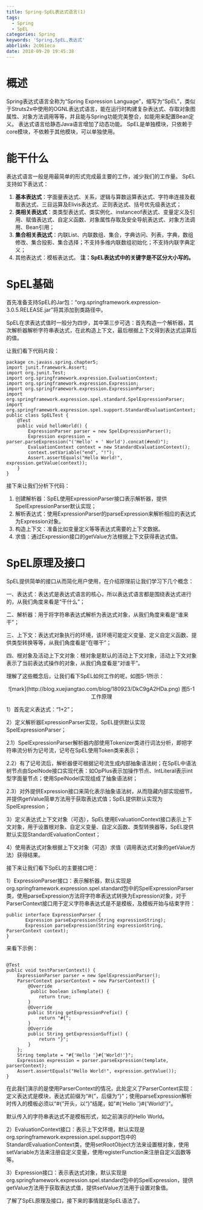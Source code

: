 ```yaml
---
title: Spring-SpEL表达式语言(1)
tags:
  - Spring
  - SpEL
categories: Spring
keywords: 'Spring,SpEL,表达式'
abbrlink: 2c061eca
date: 2018-09-20 19:45:38
---
```


# 概述
Spring表达式语言全称为“Spring Expression Language”，缩写为“SpEL”，类似于Struts2x中使用的OGNL表达式语言，能在运行时构建复杂表达式、存取对象图属性、对象方法调用等等，并且能与Spring功能完美整合，如能用来配置Bean定义。
表达式语言给静态Java语言增加了动态功能。
SpEL是单独模块，只依赖于core模块，不依赖于其他模块，可以单独使用。
       
# 能干什么

表达式语言一般是用最简单的形式完成最主要的工作，减少我们的工作量。
SpEL支持如下表达式：
       
 1. **基本表达式**：字面量表达式、关系，逻辑与算数运算表达式、字符串连接及截取表达式、三目运算及Elivis表达式、正则表达式、括号优先级表达式；
 2. **类相关表达式**：类类型表达式、类实例化、instanceof表达式、变量定义及引用、赋值表达式、自定义函数、对象属性存取及安全导航表达式、对象方法调用、Bean引用；
 3. **集合相关表达式**：内联List、内联数组、集合，字典访问、列表，字典，数组修改、集合投影、集合选择；不支持多维内联数组初始化；不支持内联字典定义；
 4. 其他表达式：模板表达式。
 **注：SpEL表达式中的关键字是不区分大小写的。**
 <!-- more -->
# SpEL基础
首先准备支持SpEL的Jar包：“org.springframework.expression-3.0.5.RELEASE.jar”将其添加到类路径中。
    
SpEL在求表达式值时一般分为四步，其中第三步可选：首先构造一个解析器，其次解析器解析字符串表达式，在此构造上下文，最后根据上下文得到表达式运算后的值。
       
让我们看下代码片段：
```
package cn.javass.spring.chapter5;  
import junit.framework.Assert;  
import org.junit.Test;  
import org.springframework.expression.EvaluationContext;  
import org.springframework.expression.Expression;  
import org.springframework.expression.ExpressionParser;  
import org.springframework.expression.spel.standard.SpelExpressionParser;  
import org.springframework.expression.spel.support.StandardEvaluationContext;  
public class SpELTest {  
    @Test  
    public void helloWorld() {  
        ExpressionParser parser = new SpelExpressionParser();  
        Expression expression =  
parser.parseExpression("('Hello' + ' World').concat(#end)");  
        EvaluationContext context = new StandardEvaluationContext();  
        context.setVariable("end", "!");  
        Assert.assertEquals("Hello World!", expression.getValue(context));  
    }  
}  
```
接下来让我们分析下代码：

 1. 创建解析器：SpEL使用ExpressionParser接口表示解析器，提供SpelExpressionParser默认实现；
 2. 解析表达式：使用ExpressionParser的parseExpression来解析相应的表达式为Expression对象。
 3. 构造上下文：准备比如变量定义等等表达式需要的上下文数据。
 4. 求值：通过Expression接口的getValue方法根据上下文获得表达式值。

# SpEL原理及接口
SpEL提供简单的接口从而简化用户使用，在介绍原理前让我们学习下几个概念：

一、表达式：表达式是表达式语言的核心，所以表达式语言都是围绕表达式进行的，从我们角度来看是“干什么”；

二、解析器：用于将字符串表达式解析为表达式对象，从我们角度来看是“谁来干”；

三、上下文：表达式对象执行的环境，该环境可能定义变量、定义自定义函数、提供类型转换等等，从我们角度看是“在哪干”；

四、根对象及活动上下文对象：根对象是默认的活动上下文对象，活动上下文对象表示了当前表达式操作的对象，从我们角度看是“对谁干”。

理解了这些概念后，让我们看下SpEL如何工作的呢，如图5-1所示：

 
<center>![mark](http://blog.xuejiangtao.com/blog/180923/DkC9gA2HDa.png)
图5-1 工作原理
</center>

1）首先定义表达式：“1+2”；

2）定义解析器ExpressionParser实现，SpEL提供默认实现SpelExpressionParser；
       
2.1）SpelExpressionParser解析器内部使用Tokenizer类进行词法分析，即把字符串流分析为记号流，记号在SpEL使用Token类来表示；

2.2）有了记号流后，解析器便可根据记号流生成内部抽象语法树；在SpEL中语法树节点由SpelNode接口实现代表：如OpPlus表示加操作节点、IntLiteral表示int型字面量节点；使用SpelNodel实现组成了抽象语法树；

2.3）对外提供Expression接口来简化表示抽象语法树，从而隐藏内部实现细节，并提供getValue简单方法用于获取表达式值；SpEL提供默认实现为SpelExpression；

3）定义表达式上下文对象（可选），SpEL使用EvaluationContext接口表示上下文对象，用于设置根对象、自定义变量、自定义函数、类型转换器等，SpEL提供默认实现StandardEvaluationContext；

4）使用表达式对象根据上下文对象（可选）求值（调用表达式对象的getValue方法）获得结果。

接下来让我们看下SpEL的主要接口吧：

1）ExpressionParser接口：表示解析器，默认实现是org.springframework.expression.spel.standard包中的SpelExpressionParser类，使用parseExpression方法将字符串表达式转换为Expression对象，对于ParserContext接口用于定义字符串表达式是不是模板，及模板开始与结束字符：
```
public interface ExpressionParser {  
       Expression parseExpression(String expressionString);  
       Expression parseExpression(String expressionString, ParserContext context);  
}  
```
来看下示例：
```
      
@Test  
public void testParserContext() {  
    ExpressionParser parser = new SpelExpressionParser();  
    ParserContext parserContext = new ParserContext() {  
        @Override  
         public boolean isTemplate() {  
            return true;  
        }  
        @Override  
        public String getExpressionPrefix() {  
            return "#{";  
        }  
        @Override  
        public String getExpressionSuffix() {  
            return "}";  
        }  
    };  
    String template = "#{'Hello '}#{'World!'}";  
    Expression expression = parser.parseExpression(template, parserContext);  
    Assert.assertEquals("Hello World!", expression.getValue());  
}  
```
在此我们演示的是使用ParserContext的情况，此处定义了ParserContext实现：定义表达式是模块，表达式前缀为“#{”，后缀为“}”；使用parseExpression解析时传入的模板必须以“#{”开头，以“}”结尾，如"#{'Hello '}#{'World!'}"。

默认传入的字符串表达式不是模板形式，如之前演示的Hello World。
 
2）EvaluationContext接口：表示上下文环境，默认实现是org.springframework.expression.spel.support包中的StandardEvaluationContext类，使用setRootObject方法来设置根对象，使用setVariable方法来注册自定义变量，使用registerFunction来注册自定义函数等等。
 
3）Expression接口：表示表达式对象，默认实现是org.springframework.expression.spel.standard包中的SpelExpression，提供getValue方法用于获取表达式值，提供setValue方法用于设置对象值。

了解了SpEL原理及接口，接下来的事情就是SpEL语法了。